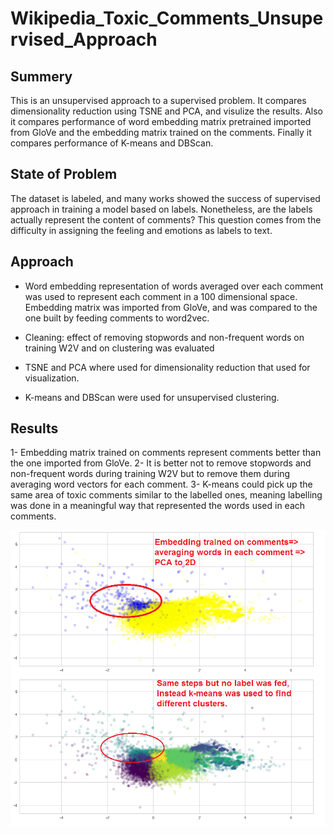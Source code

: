 # Wikipedia_Toxic_Comments_Unsupervised_Approach

## Summery
This is an unsupervised approach to a supervised problem. It compares dimensionality reduction using TSNE and PCA, and visulize the results. Also it compares performance of word embedding matrix pretrained imported from GloVe and the embedding matrix trained on the comments. Finally it compares performance of K-means and DBScan.

## State of Problem
The dataset is labeled, and many works showed the success of supervised approach in training a model based on labels. Nonetheless, are the labels actually represent the content of comments? This question comes from the difficulty in assigning the feeling and emotions as labels to text.

## Approach
- Word embedding representation of words averaged over each comment was used to represent each comment in a 100 dimensional space. Embedding matrix was imported from GloVe, and was compared to the one built by feeding comments to word2vec.

- Cleaning: effect of removing stopwords and non-frequent words on training W2V and on clustering was evaluated

- TSNE and PCA where used for dimensionality reduction that used for visualization.

- K-means and DBScan were used for unsupervised clustering.

## Results
1- Embedding matrix trained on comments represent comments better than the one imported from GloVe.
2- It is better not to remove stopwords and non-frequent words during training W2V but to remove them during averaging word vectors for each comment.
3- K-means could pick up the same area of toxic comments similar to the labelled ones, meaning labelling was done in a meaningful way that represented the words used in each comments. 

![](kmean_labels_comparison.png)
